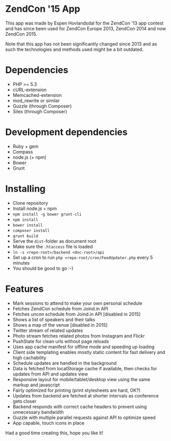 # ZendCon '15 App

This app was made by Espen Hovlandsdal for the ZendCon '13 app contest and has since been used for ZendCon Europe 2013, ZendCon 2014 and now ZendCon 2015.

Note that this app has not been significantly changed since 2013 and as such the technologies and methods used might be a bit outdated.

# Dependencies

* PHP >= 5.3
* cURL-extension
* Memcached-extension
* mod_rewrite or similar
* Guzzle (through Composer)
* Silex (through Composer)

# Development dependencies

* Ruby + gem
* Compass
* node.js (+ npm)
* Bower
* Grunt

# Installing

* Clone repository
* Install node.js + npm
* ``npm install -g bower grunt-cli``
* ``npm install``
* ``bower install``
* ``composer install``
* ``grunt build``
* Serve the `dist`-folder as document root
* Make sure the `.htaccess` file is loaded
* ``ln -s <repo-root>/backend <doc-root>/api``
* Set up a cron to run ``php <repo-root/cron/FeedUpdater.php`` every 5 minutes
* You should be good to go :-)

# Features

* Mark sessions to attend to make your own personal schedule 
* Fetches ZendCon schedule from Joind.in API
* Fetches uncon schedule from Joind.in API [disabled in 2015]
* Shows a list of speakers and their talks
* Shows a map of the venue [disabled in 2015]
* Twitter stream of related updates
* Photo stream fetches related photos from Instagram and Flickr
* PushState for clean urls without page reloads
* Uses app cache manifest for offline mode and speeding up loading
* Client side templating enables mostly static content for fast delivery and high cachability
* Schedule updates are handled in the background
* Data is fetched from localStorage cache if available, then checks for updates from API and updates view
* Responsive layout for mobile/tablet/desktop view using the same markup and javascript
* Fairly optimized for printing (print stylesheets are hard, OK?)
* Updates from backend are fetched at shorter intervals as conference gets closer
* Backend responds with correct cache headers to prevent using unnecessary bandwidth
* Guzzle with multiple parallel requests against API to optimize speed
* App capable, touch icons in place

Had a good time creating this, hope you like it!
